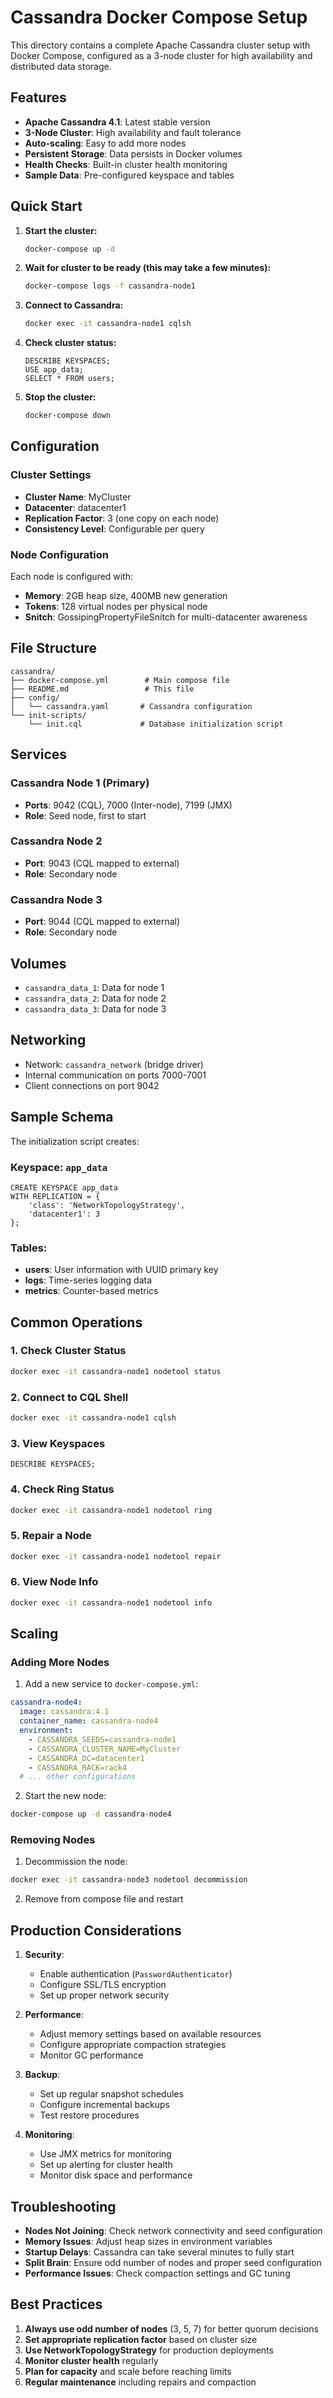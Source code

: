 # Cassandra Docker Compose Setup

This directory contains a complete Apache Cassandra cluster setup with Docker Compose, configured as a 3-node cluster for high availability and distributed data storage.

## Features

- **Apache Cassandra 4.1**: Latest stable version
- **3-Node Cluster**: High availability and fault tolerance
- **Auto-scaling**: Easy to add more nodes
- **Persistent Storage**: Data persists in Docker volumes
- **Health Checks**: Built-in cluster health monitoring
- **Sample Data**: Pre-configured keyspace and tables

## Quick Start

1. **Start the cluster:**
   ```bash
   docker-compose up -d
   ```

2. **Wait for cluster to be ready (this may take a few minutes):**
   ```bash
   docker-compose logs -f cassandra-node1
   ```

3. **Connect to Cassandra:**
   ```bash
   docker exec -it cassandra-node1 cqlsh
   ```

4. **Check cluster status:**
   ```cql
   DESCRIBE KEYSPACES;
   USE app_data;
   SELECT * FROM users;
   ```

5. **Stop the cluster:**
   ```bash
   docker-compose down
   ```

## Configuration

### Cluster Settings

- **Cluster Name**: MyCluster
- **Datacenter**: datacenter1
- **Replication Factor**: 3 (one copy on each node)
- **Consistency Level**: Configurable per query

### Node Configuration

Each node is configured with:
- **Memory**: 2GB heap size, 400MB new generation
- **Tokens**: 128 virtual nodes per physical node
- **Snitch**: GossipingPropertyFileSnitch for multi-datacenter awareness

## File Structure

```
cassandra/
├── docker-compose.yml        # Main compose file
├── README.md                 # This file
├── config/
│   └── cassandra.yaml       # Cassandra configuration
└── init-scripts/
    └── init.cql             # Database initialization script
```

## Services

### Cassandra Node 1 (Primary)
- **Ports**: 9042 (CQL), 7000 (Inter-node), 7199 (JMX)
- **Role**: Seed node, first to start

### Cassandra Node 2
- **Port**: 9043 (CQL mapped to external)
- **Role**: Secondary node

### Cassandra Node 3
- **Port**: 9044 (CQL mapped to external)
- **Role**: Secondary node

## Volumes

- `cassandra_data_1`: Data for node 1
- `cassandra_data_2`: Data for node 2
- `cassandra_data_3`: Data for node 3

## Networking

- Network: `cassandra_network` (bridge driver)
- Internal communication on ports 7000-7001
- Client connections on port 9042

## Sample Schema

The initialization script creates:

### Keyspace: `app_data`
```cql
CREATE KEYSPACE app_data 
WITH REPLICATION = {
    'class': 'NetworkTopologyStrategy',
    'datacenter1': 3
};
```

### Tables:
- **users**: User information with UUID primary key
- **logs**: Time-series logging data
- **metrics**: Counter-based metrics

## Common Operations

### 1. Check Cluster Status
```bash
docker exec -it cassandra-node1 nodetool status
```

### 2. Connect to CQL Shell
```bash
docker exec -it cassandra-node1 cqlsh
```

### 3. View Keyspaces
```cql
DESCRIBE KEYSPACES;
```

### 4. Check Ring Status
```bash
docker exec -it cassandra-node1 nodetool ring
```

### 5. Repair a Node
```bash
docker exec -it cassandra-node1 nodetool repair
```

### 6. View Node Info
```bash
docker exec -it cassandra-node1 nodetool info
```

## Scaling

### Adding More Nodes

1. Add a new service to `docker-compose.yml`:
```yaml
cassandra-node4:
  image: cassandra:4.1
  container_name: cassandra-node4
  environment:
    - CASSANDRA_SEEDS=cassandra-node1
    - CASSANDRA_CLUSTER_NAME=MyCluster
    - CASSANDRA_DC=datacenter1
    - CASSANDRA_RACK=rack4
  # ... other configurations
```

2. Start the new node:
```bash
docker-compose up -d cassandra-node4
```

### Removing Nodes

1. Decommission the node:
```bash
docker exec -it cassandra-node3 nodetool decommission
```

2. Remove from compose file and restart

## Production Considerations

1. **Security**:
   - Enable authentication (`PasswordAuthenticator`)
   - Configure SSL/TLS encryption
   - Set up proper network security

2. **Performance**:
   - Adjust memory settings based on available resources
   - Configure appropriate compaction strategies
   - Monitor GC performance

3. **Backup**:
   - Set up regular snapshot schedules
   - Configure incremental backups
   - Test restore procedures

4. **Monitoring**:
   - Use JMX metrics for monitoring
   - Set up alerting for cluster health
   - Monitor disk space and performance

## Troubleshooting

- **Nodes Not Joining**: Check network connectivity and seed configuration
- **Memory Issues**: Adjust heap sizes in environment variables
- **Startup Delays**: Cassandra can take several minutes to fully start
- **Split Brain**: Ensure odd number of nodes and proper seed configuration
- **Performance Issues**: Check compaction settings and GC tuning

## Best Practices

1. **Always use odd number of nodes** (3, 5, 7) for better quorum decisions
2. **Set appropriate replication factor** based on cluster size
3. **Use NetworkTopologyStrategy** for production deployments
4. **Monitor cluster health** regularly
5. **Plan for capacity** and scale before reaching limits
6. **Regular maintenance** including repairs and compaction
